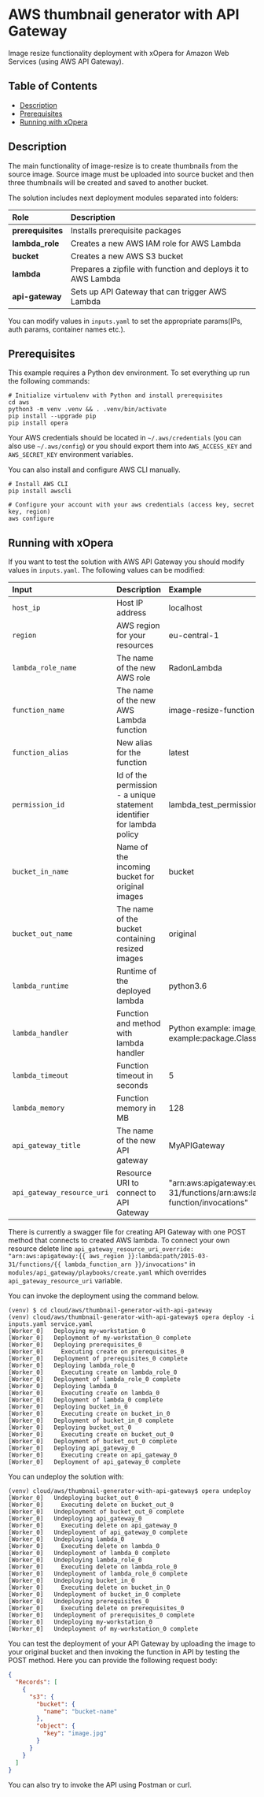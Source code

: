 # AWS thumbnail generator with API Gateway
Image resize functionality deployment with xOpera for Amazon Web Services (using AWS API Gateway).

## Table of Contents
  - [Description](#description)
  - [Prerequisites](#prerequisites)
  - [Running with xOpera](#running-with-xopera)

## Description
The main functionality of image-resize is to create thumbnails from the source image. Source image must be uploaded 
into source bucket and then three thumbnails will be created and saved to another bucket.

The solution includes next deployment modules separated into folders:

| Role | Description |
|:-------------|:-------------|
| **prerequisites** | Installs prerequisite packages |
| **lambda_role** | Creates a new AWS IAM role for AWS Lambda |
| **bucket** | Creates a new AWS S3 bucket |
| **lambda** | Prepares a zipfile with function and deploys it to AWS Lambda |
| **api-gateway** | Sets up API Gateway that can trigger AWS Lambda |

You can modify values in `inputs.yaml` to set the appropriate params(IPs, auth params, container names etc.).

## Prerequisites
This example requires a Python dev environment. To set everything up run the following commands:

```console
# Initialize virtualenv with Python and install prerequisites
cd aws
python3 -m venv .venv && . .venv/bin/activate
pip install --upgrade pip
pip install opera
```

Your AWS credentials should be located in `~/.aws/credentials` (you can also use `~/.aws/config`) or you should export
them into `AWS_ACCESS_KEY` and `AWS_SECRET_KEY` environment variables.

You can also install and configure AWS CLI manually.

```console
# Install AWS CLI
pip install awscli

# Configure your account with your aws credentials (access key, secret key, region)
aws configure
```

## Running with xOpera
If you want to test the solution with AWS API Gateway you should modify values in `inputs.yaml`. The following values 
can be modified:

| Input | Description | Example |
|:-------------|:-------------|:-------------|
| `host_ip` | Host IP address | localhost |
| `region` | AWS region for your resources | eu-central-1 |
| `lambda_role_name` | The name of the new AWS role | RadonLambda |
| `function_name` | The name of the new AWS Lambda function | image-resize-function |
| `function_alias` | New alias for the function | latest |
| `permission_id` | Id of the permission - a unique statement identifier for lambda policy | lambda_test_permission01 |
| `bucket_in_name` | Name of the incoming bucket for original images | bucket |
| `bucket_out_name` | The name of the bucket containing resized images | original |
| `lambda_runtime` | Runtime of the deployed lambda | python3.6 |
| `lambda_handler` | Function and method with lambda handler | Python example: image_resize.lambda_handler, Java example:package.ClassName::handlerFunction |
| `lambda_timeout` | Function timeout in seconds | 5 |
| `lambda_memory` | Function memory in MB | 128 |
| `api_gateway_title` | The name of the new API gateway | MyAPIGateway |
| `api_gateway_resource_uri` | Resource URI to connect to API Gateway | "arn:aws:apigateway:eu-central-1:lambda:path/2015-03-31/functions/arn:aws:lambda:test:826815320240:function:my-function/invocations" |

There is currently a swagger file for creating API Gateway with one POST method that connects to created AWS lambda. To
connect your own resource delete line `api_gateway_resource_uri_override: "arn:aws:apigateway:{{ aws_region }}:lambda:path/2015-03-31/functions/{{ lambda_function_arn }}/invocations"`
in `modules/api_gateway/playbooks/create.yaml` which overrides `api_gateway_resource_uri` variable.

You can invoke the deployment using the command below. 

```console
(venv) $ cd cloud/aws/thumbnail-generator-with-api-gateway
(venv) cloud/aws/thumbnail-generator-with-api-gateway$ opera deploy -i inputs.yaml service.yaml
[Worker_0]   Deploying my-workstation_0
[Worker_0]   Deployment of my-workstation_0 complete
[Worker_0]   Deploying prerequisites_0
[Worker_0]     Executing create on prerequisites_0
[Worker_0]   Deployment of prerequisites_0 complete
[Worker_0]   Deploying lambda_role_0
[Worker_0]     Executing create on lambda_role_0
[Worker_0]   Deployment of lambda_role_0 complete
[Worker_0]   Deploying lambda_0
[Worker_0]     Executing create on lambda_0
[Worker_0]   Deployment of lambda_0 complete
[Worker_0]   Deploying bucket_in_0
[Worker_0]     Executing create on bucket_in_0
[Worker_0]   Deployment of bucket_in_0 complete
[Worker_0]   Deploying bucket_out_0
[Worker_0]     Executing create on bucket_out_0
[Worker_0]   Deployment of bucket_out_0 complete
[Worker_0]   Deploying api_gateway_0
[Worker_0]     Executing create on api_gateway_0
[Worker_0]   Deployment of api_gateway_0 complete
```

You can undeploy the solution with:

```console
(venv) cloud/aws/thumbnail-generator-with-api-gateway$ opera undeploy
[Worker_0]   Undeploying bucket_out_0
[Worker_0]     Executing delete on bucket_out_0
[Worker_0]   Undeployment of bucket_out_0 complete
[Worker_0]   Undeploying api_gateway_0
[Worker_0]     Executing delete on api_gateway_0
[Worker_0]   Undeployment of api_gateway_0 complete
[Worker_0]   Undeploying lambda_0
[Worker_0]     Executing delete on lambda_0
[Worker_0]   Undeployment of lambda_0 complete
[Worker_0]   Undeploying lambda_role_0
[Worker_0]     Executing delete on lambda_role_0
[Worker_0]   Undeployment of lambda_role_0 complete
[Worker_0]   Undeploying bucket_in_0
[Worker_0]     Executing delete on bucket_in_0
[Worker_0]   Undeployment of bucket_in_0 complete
[Worker_0]   Undeploying prerequisites_0
[Worker_0]     Executing delete on prerequisites_0
[Worker_0]   Undeployment of prerequisites_0 complete
[Worker_0]   Undeploying my-workstation_0
[Worker_0]   Undeployment of my-workstation_0 complete
```

You can test the deployment of your API Gateway by uploading the image to your original bucket and then invoking the
function in API by testing the POST method. Here you can provide the following request body:

```json
{
  "Records": [
    {
      "s3": {
        "bucket": {
          "name": "bucket-name"
        },
        "object": {
          "key": "image.jpg"
        }
      }
    }
  ]
}
```

You can also try to invoke the API using Postman or curl.
